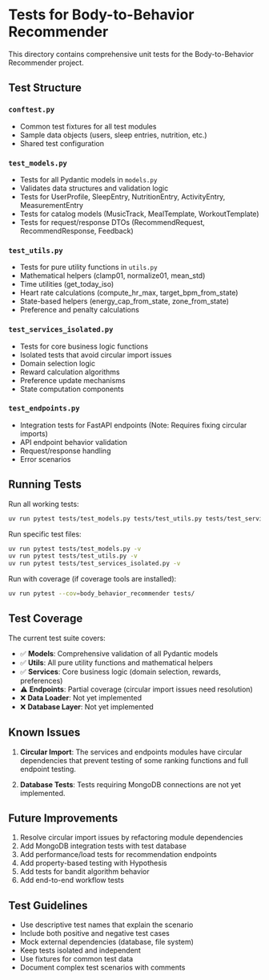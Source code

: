 # Tests for Body-to-Behavior Recommender

This directory contains comprehensive unit tests for the Body-to-Behavior Recommender project.

## Test Structure

### `conftest.py`
- Common test fixtures for all test modules
- Sample data objects (users, sleep entries, nutrition, etc.)
- Shared test configuration

### `test_models.py`
- Tests for all Pydantic models in `models.py`
- Validates data structures and validation logic
- Tests for UserProfile, SleepEntry, NutritionEntry, ActivityEntry, MeasurementEntry
- Tests for catalog models (MusicTrack, MealTemplate, WorkoutTemplate)
- Tests for request/response DTOs (RecommendRequest, RecommendResponse, Feedback)

### `test_utils.py`
- Tests for pure utility functions in `utils.py`
- Mathematical helpers (clamp01, normalize01, mean_std)
- Time utilities (get_today_iso)
- Heart rate calculations (compute_hr_max, target_bpm_from_state)
- State-based helpers (energy_cap_from_state, zone_from_state)
- Preference and penalty calculations

### `test_services_isolated.py`
- Tests for core business logic functions
- Isolated tests that avoid circular import issues
- Domain selection logic
- Reward calculation algorithms
- Preference update mechanisms
- State computation components

### `test_endpoints.py`
- Integration tests for FastAPI endpoints (Note: Requires fixing circular imports)
- API endpoint behavior validation
- Request/response handling
- Error scenarios

## Running Tests

Run all working tests:
```bash
uv run pytest tests/test_models.py tests/test_utils.py tests/test_services_isolated.py -v
```

Run specific test files:
```bash
uv run pytest tests/test_models.py -v
uv run pytest tests/test_utils.py -v
uv run pytest tests/test_services_isolated.py -v
```

Run with coverage (if coverage tools are installed):
```bash
uv run pytest --cov=body_behavior_recommender tests/
```

## Test Coverage

The current test suite covers:
- ✅ **Models**: Comprehensive validation of all Pydantic models
- ✅ **Utils**: All pure utility functions and mathematical helpers
- ✅ **Services**: Core business logic (domain selection, rewards, preferences)
- ⚠️ **Endpoints**: Partial coverage (circular import issues need resolution)
- ❌ **Data Loader**: Not yet implemented
- ❌ **Database Layer**: Not yet implemented

## Known Issues

1. **Circular Import**: The services and endpoints modules have circular dependencies that prevent testing of some ranking functions and full endpoint testing.

2. **Database Tests**: Tests requiring MongoDB connections are not yet implemented.

## Future Improvements

1. Resolve circular import issues by refactoring module dependencies
2. Add MongoDB integration tests with test database
3. Add performance/load tests for recommendation endpoints
4. Add property-based testing with Hypothesis
5. Add tests for bandit algorithm behavior
6. Add end-to-end workflow tests

## Test Guidelines

- Use descriptive test names that explain the scenario
- Include both positive and negative test cases
- Mock external dependencies (database, file system)
- Keep tests isolated and independent
- Use fixtures for common test data
- Document complex test scenarios with comments